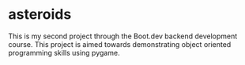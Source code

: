 # asteroids
This is my second project through the Boot.dev backend development course. This project is aimed towards demonstrating object oriented programming skills using pygame.
